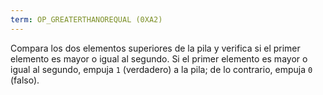 ```yaml
---
term: OP_GREATERTHANOREQUAL (0XA2)
---
```


Compara los dos elementos superiores de la pila y verifica si el primer elemento es mayor o igual al segundo. Si el primer elemento es mayor o igual al segundo, empuja `1` (verdadero) a la pila; de lo contrario, empuja `0` (falso).